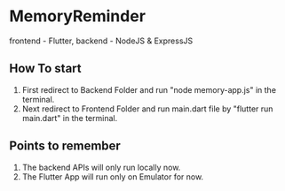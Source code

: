 # MemoryReminder
frontend - Flutter, backend - NodeJS & ExpressJS

## How To start

1. First redirect to Backend Folder and run "node memory-app.js" in the terminal.
2. Next redirect to Frontend Folder and run main.dart file by "flutter run main.dart" in the terminal.

## Points to remember

1. The backend APIs will only run locally now.
2. The Flutter App will run only on Emulator for now.
